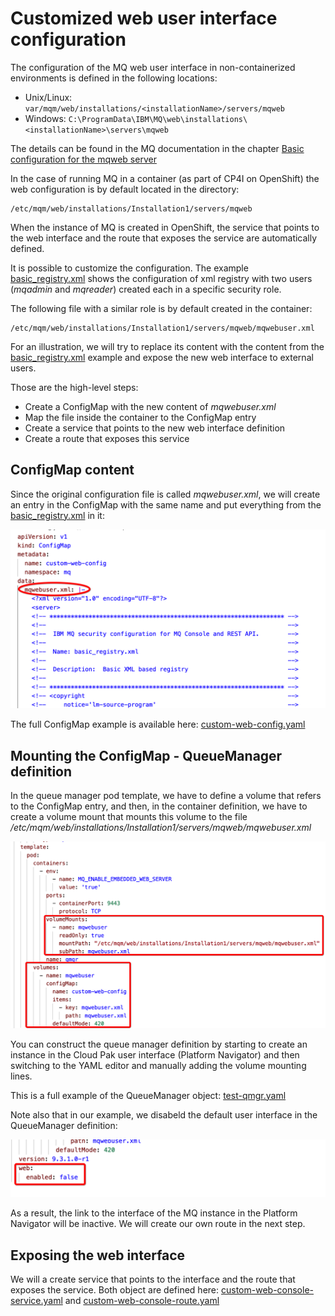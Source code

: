 
# Customized web user interface configuration


The configuration of the MQ web user interface in non-containerized environments is defined in the following locations:
- Unix/Linux: `var/mqm/web/installations/<installationName>/servers/mqweb`
- Windows: `C:\ProgramData\IBM\MQ\web\installations\<installationName>\servers\mqweb`

The details can be found in the MQ documentation in the chapter [Basic configuration for the mqweb server](https://www.ibm.com/docs/en/ibm-mq/9.3?topic=api-basic-configuration-mqweb-server)

In the case of running MQ in a container (as part of CP4I on OpenShift) the web configuration is by default located in the directory:
```
/etc/mqm/web/installations/Installation1/servers/mqweb
```
When the instance of MQ is created in OpenShift, the service that points to the web interface and the route that exposes the service are automatically defined.

It is possible to customize the configuration. The example [basic_registry.xml](example/basic_registry.xml) shows the configuration of xml registry with two users (*mqadmin* and *mqreader*) created each in a specific security role.

The following file with a similar role is by default created in the container:
```
/etc/mqm/web/installations/Installation1/servers/mqweb/mqwebuser.xml
```

For an illustration, we will try to replace its content with the content from the [basic_registry.xml](example/basic_registry.xml) example and expose the new web interface to external users.

Those are the high-level steps:
- Create a ConfigMap with the new content of *mqwebuser.xml*
- Map the file inside the container to the ConfigMap entry
- Create a service that points to the new web interface definition
- Create a route that exposes this service

## ConfigMap content

Since the original configuration file is called *mqwebuser.xml*, we will create an entry in the ConfigMap with the same name and put everything from the [basic_registry.xml](example/basic_registry.xml) in it:

<img width="650" src="images/Snip20221220_9.png">

The full ConfigMap example is available here: [custom-web-config.yaml](example/custom-web-config.yaml)


## Mounting the ConfigMap - QueueManager definition

In the queue manager pod template, we have to define a volume that refers to the ConfigMap entry, and then, in the container definition, we have to create a volume mount that mounts this volume to the file */etc/mqm/web/installations/Installation1/servers/mqweb/mqwebuser.xml* 

<img width="650" src="images/Snip20221220_10.png">

You can construct the queue manager definition by starting to create an instance in the Cloud Pak user interface (Platform Navigator) and then switching to the YAML editor and manually adding the volume mounting lines. 

This is a full example of the QueueManager object: [test-qmgr.yaml](example/test-qmgr.yaml)

Note also that in our example, we disabeld the default user interface in the QueueManager definition:

<img width="650" src="images/Snip20221220_11.png">

As a result, the link to the interface of the MQ instance in the Platform Navigator will be inactive. We will create our own route in the next step.

## Exposing the web interface

We will a create service that points to the interface and the route that exposes the service. Both object are defined here: [custom-web-console-service.yaml](example/custom-web-console-service.yaml) and [custom-web-console-route.yaml](example/custom-web-console-route.yaml) 


























